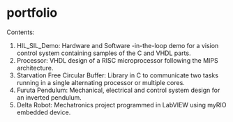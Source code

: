 # portfolio

Contents:

1. HIL_SIL_Demo: Hardware and Software -in-the-loop demo for a vision control system containing samples of the C and VHDL parts.
2. Processor: VHDL design of a RISC microprocessor following the MIPS architecture.
3. Starvation Free Circular Buffer: Library in C to communicate two tasks running in a single alternating processor or multiple cores.
4. Furuta Pendulum: Mechanical, electrical and control system design for an inverted pendulum.
5. Delta Robot: Mechatronics project programmed in LabVIEW using myRIO embedded device.
